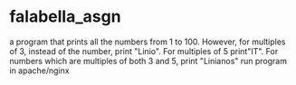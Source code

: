 # falabella_asgn
a program that prints all the numbers from 1 to 100. However, for multiples of 3, instead of the number, print "Linio". For multiples of 5 print"IT". For numbers which are multiples of both 3 and 5, print "Linianos"
run program in apache/nginx
